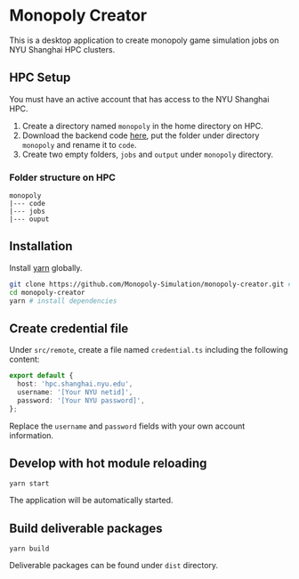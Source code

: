 # Monopoly Creator

This is a desktop application to create monopoly game simulation jobs on NYU Shanghai HPC clusters.

## HPC Setup

You must have an active account that has access to the NYU Shanghai HPC.

1. Create a directory named `monopoly` in the home directory on HPC.
2. Download the backend code [here](https://github.com/Monopoly-Simulation/backend_game.git), put the folder under directory `monopoly` and rename it to `code`.
3. Create two empty folders, `jobs` and `output` under `monopoly` directory.

### Folder structure on HPC

```
monopoly
|--- code
|--- jobs
|--- ouput
```

## Installation

Install [yarn](https://yarnpkg.com/) globally.

```bash
git clone https://github.com/Monopoly-Simulation/monopoly-creator.git # download source code
cd monopoly-creator
yarn # install dependencies
```

## Create credential file

Under `src/remote`, create a file named `credential.ts` including the following content:

```typescript
export default {
  host: 'hpc.shanghai.nyu.edu',
  username: '[Your NYU netid]',
  password: '[Your NYU password]',
};
```

Replace the `username` and `password` fields with your own account information.

## Develop with hot module reloading

```
yarn start
```

The application will be automatically started.

## Build deliverable packages

```
yarn build
```

Deliverable packages can be found under `dist` directory.
